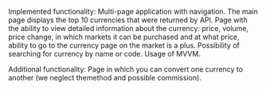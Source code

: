 Implemented functionality:
   Multi-page application with navigation.
   The main page displays the top 10 currencies that were returned by API.
   Page with the ability to view detailed information about the currency:
        price, volume, price change, in which markets it can be purchased and at what price, ability to go to the currency page on the market is a plus.
   Possibility of searching for currency by name or code.
   Usage of MVVM.

Additional functionality:
   Page in which you can convert one currency to another (we neglect themethod and possible commission).

